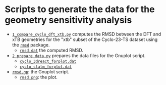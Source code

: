 # Scripts to generate the data for the geometry sensitivity analysis

* [`1_compare_cyclo_dft_xtb.py`](1_compare_cyclo_dft_xtb.py) computes the RMSD between the DFT and xTB geometries
for the "xtb" subset of the Cyclo-23-TS dataset
using the [`rmsd`](https://github.com/charnley/rmsd) package.
  * [`rmsd.dat`](rmsd.dat) the computed RMSD.
* [`2_prepare_data.py`](2_prepare_data.py) prepares the data files for the Gnuplot script.
  * [`cyclo_3dreact_forplot.dat`](cyclo_3dreact_forplot.dat)
  * [`cyclo_slatm_forplot.dat`](cyclo_slatm_forplot.dat)
* [`rmsd.gp`](rmsd.gp): the Gnuplot script.
  * [`rmsd.png`](rmsd.png): the plot.

